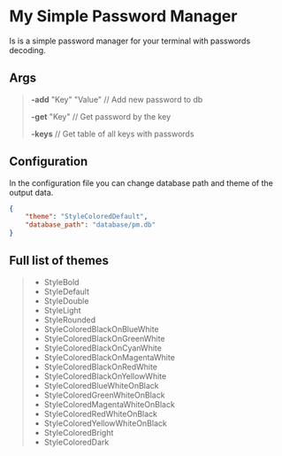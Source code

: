 # My Simple Password Manager

Is is a simple password manager for your terminal with passwords decoding.

## Args

> **-add** "Key" "Value"  // Add new password to db
>
> **-get** "Key"  // Get password by the key
>
> **-keys**  // Get table of all keys with passwords

## Configuration

In the configuration file you can change database path and theme of the output data.

```json
{
    "theme": "StyleColoredDefault",
    "database_path": "database/pm.db"
}
```

## Full list of themes

> - StyleBold
> - StyleDefault
> - StyleDouble
> - StyleLight
> - StyleRounded
> - StyleColoredBlackOnBlueWhite
> - StyleColoredBlackOnGreenWhite
> - StyleColoredBlackOnCyanWhite
> - StyleColoredBlackOnMagentaWhite
> - StyleColoredBlackOnRedWhite
> - StyleColoredBlackOnYellowWhite
> - StyleColoredBlueWhiteOnBlack
> - StyleColoredGreenWhiteOnBlack
> - StyleColoredMagentaWhiteOnBlack
> - StyleColoredRedWhiteOnBlack
> - StyleColoredYellowWhiteOnBlack
> - StyleColoredBright
> - StyleColoredDark
